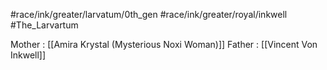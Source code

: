 #race/ink/greater/larvatum/0th_gen 
#race/ink/greater/royal/inkwell 
#The_Larvartum 


Mother : [[Amira Krystal (Mysterious Noxi Woman)]]
Father : [[Vincent Von Inkwell]]

